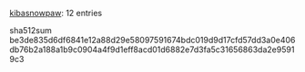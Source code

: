 [kibasnowpaw](https://github.com/kibasnowpaw): 12 entries

sha512sum be3de835d6df6841e12a88d29e58097591674bdc019d9d17cfd57dd3a0e406db76b2a188a1b9c0904a4f9d1eff8acd01d6882e7d3fa5c31656863da2e95919c3
